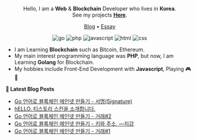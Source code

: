 <div align=center>

Hello, I am a **Web** & **Blockchain** Developer who lives in **Korea**. \
See my projects **[Here](https://github.com/pronist/pronist/blob/master/REPOSITORY.md)**.

[Blog](https://pronist.tistory.com) • [Essay](https://brunch.co.kr/@pronist)

![go](http://img.shields.io/badge/-Go-00ADD8?style=flat-square&logo=go&logoColor=white)
![php](http://img.shields.io/badge/-PHP-777BB4?style=flat-square&logo=php&logoColor=white)
![javascript](http://img.shields.io/badge/-Javascript-F7DF1E?style=flat-square&logo=javascript&logoColor=white)
![html](http://img.shields.io/badge/-html5-E34F26?style=flat-square&logo=html5&logoColor=white)
![css](http://img.shields.io/badge/-CSS3-1572B6?style=flat-square&logo=css3&logoColor=white)

</div>

- I am Learning **Blockchain** such as Bitcoin, Ethereum.
- My main interest programming language was **PHP**, but now, I am Learning **Golang** for Blockchain.
- My hobbies include Front-End Development with **Javascript**, Playing 🎮🎹

**📕 Latest Blog Posts**
<!-- BLOG-POST-LIST:START -->
- [Go 언어로 블록체인 메인넷 만들기 - 서명(Signature)](https://pronist.tistory.com/132)
- [hELLO. 티스토리 스킨을 소개합니다.](https://pronist.tistory.com/5)
- [Go 언어로 블록체인 메인넷 만들기 - 거래#2](https://pronist.tistory.com/131)
- [Go 언어로 블록체인 메인넷 만들기 - 키와 주소, ―지갑](https://pronist.tistory.com/130)
- [Go 언어로 블록체인 메인넷 만들기 - 거래#1](https://pronist.tistory.com/129)
<!-- BLOG-POST-LIST:END -->
